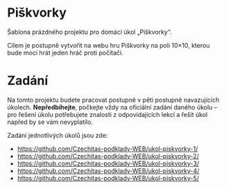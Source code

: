 # Piškvorky
Šablona prázdného projektu pro domácí úkol „Piškvorky“.

Cílem je postupně vytvořit na webu hru Piškvorky na poli 10×10, kterou bude moci hrát jeden hráč proti počítači.

# Zadání
Na tomto projektu budete pracovat postupně v pěti postupně navazujících úkolech. **Nepředbíhejte**, počkejte vždy na oficiální zadání daného úkolu – pro řešení úkolu potřebujete znalosti z odpovídajících lekcí a řešit úkol napřed by se vám nevyplatilo.

Zadání jednotlivých úkolů jsou zde:
* https://github.com/Czechitas-podklady-WEB/ukol-piskvorky-1/
* https://github.com/Czechitas-podklady-WEB/ukol-piskvorky-2/
* https://github.com/Czechitas-podklady-WEB/ukol-piskvorky-3/
* https://github.com/Czechitas-podklady-WEB/ukol-piskvorky-4/
* https://github.com/Czechitas-podklady-WEB/ukol-piskvorky-5/
